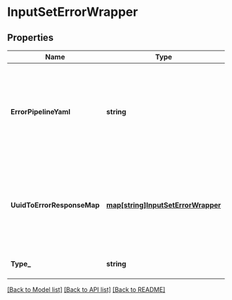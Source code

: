 # InputSetErrorWrapper

## Properties
Name | Type | Description | Notes
------------ | ------------- | ------------- | -------------
**ErrorPipelineYaml** | **string** | If an Input Set save fails, this field contains the error fields, with the field values replaced with a UUID | [optional] [default to null]
**UuidToErrorResponseMap** | [**map[string]InputSetErrorWrapper**](InputSetErrorWrapper.md) | If an Input Set save fails, this field contains the map from FQN to why that FQN threw an error | [optional] [default to null]
**Type_** | **string** |  | [optional] [default to null]

[[Back to Model list]](../README.md#documentation-for-models) [[Back to API list]](../README.md#documentation-for-api-endpoints) [[Back to README]](../README.md)

